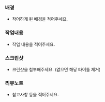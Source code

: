 ### 배경
- 작어하게 된 배경을 적어주세요.

### 작업내용
- 작업 내용을 적어주세요.

### 스크린샷
- 크린샷을 첨부해주세요. (없으면 해당 타이틀 제거)

### 리뷰노트
- 참고사항 등을 적어주세요.
